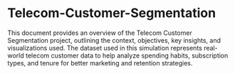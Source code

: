 # Telecom-Customer-Segmentation
This document provides an overview of the Telecom Customer Segmentation project, outlining the context, objectives, key insights, and visualizations used. The dataset used in this simulation represents real-world telecom customer data to help analyze spending habits, subscription types, and tenure for better marketing and retention strategies.
